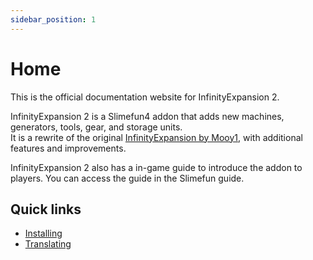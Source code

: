 ```yaml
---
sidebar_position: 1
---
```


# Home

This is the official documentation website for InfinityExpansion 2.

InfinityExpansion 2 is a Slimefun4 addon that adds new machines, generators, tools, gear, and storage units.  
It is a rewrite of the original [InfinityExpansion by Mooy1](https://github.com/Mooy1/InfinityExpansion), with additional features and improvements.

InfinityExpansion 2 also has a in-game guide to introduce the addon to players. You can access the guide in the Slimefun guide.

## Quick links

- [Installing](/infinity-expansion-2/installing/)
- [Translating](/infinity-expansion-2/translation/)
